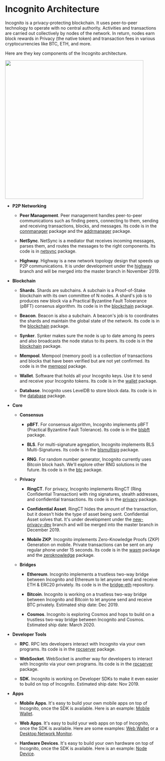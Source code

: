 # Incognito Architecture

Incognito is a privacy-protecting blockchain. It uses peer-to-peer technology to operate with no central authority. Activities and transactions are carried out collectively by nodes of the network. In return, nodes earn block rewards in Privacy (the native token) and transaction fees in various cryptocurrencies like BTC, ETH, and more.

Here are they key components of the Incognito architecture.

<img src="https://user-images.githubusercontent.com/4691695/67144758-ab0fab80-f2a4-11e9-881d-75432653fd24.png" width="450">

* **P2P Networking**

  * **Peer Management**. Peer management handles peer-to-peer communications such as finding peers, connecting to them, sending and receiving transactions, blocks, and messages. Its code is in the [connmanager](https://github.com/incognitochain/incognito-chain/tree/master/connmanager) package and the [addrmanager](https://github.com/incognitochain/incognito-chain/tree/master/addrmanager) package.

  * **NetSync**. NetSync is a mediator that receives incoming messages, parses them, and routes the messages to the right components. Its code is in [netsync](https://github.com/incognitochain/incognito-chain/tree/master/netsync) package.

  * **Highway**. Highway is a new network topology design that speeds up P2P communications. It is under development under the [highway](https://github.com/incognitochain/incognito-chain/tree/highway) branch and will be merged into the master branch in November 2019.

* **Blockchain**

  * **Shards**. Shards are subchains. A subchain is a Proof-of-Stake blockchain with its own committee of N nodes. A shard's job is to produces new block via a Practical Byzantine Fault Toloerance (pBFT) consenus algorithm. Its code is in the [blockchain](https://github.com/incognitochain/incognito-chain/tree/master/blockchain) package.

  * **Beacon**. Beacon is also a subchain. A beacon's job is to coordinates the shards and maintain the global state of the network. Its code is in the [blockchain](https://github.com/incognitochain/incognito-chain/tree/master/blockchain) package.

  * **Synker**. Synker makes sure the node is up to date among its peers and also broadcasts the node status to its peers. Its code is in the [blockchain](https://github.com/incognitochain/incognito-chain/tree/master/blockchain) package.

  * **Mempool**. Mempool (memory pool) is a collection of transactions and blocks that have been verified but are not yet confirmed. Its code is in the [mempool](https://github.com/incognitochain/incognito-chain/tree/master/mempool) package.

  * **Wallet**. Software that holds all your Incognito keys. Use it to send and receive your Incognito tokens. Its code is in the [wallet](https://github.com/incognitochain/incognito-chain/tree/master/wallet) package.

  * **Database**. Incognito uses LevelDB to store block data. Its code is in the [database](https://github.com/incognitochain/incognito-chain/tree/master/database) package.

* **Core**

  * **Consensus**

    * **pBFT**. For consensus algorithm, Incognito implements pBFT (Practical Byzantine Fault Tolerance). Its code is in the [blsbft](https://github.com/incognitochain/incognito-chain/tree/master/consensus/blsbft) package.

    * **BLS**. For multi-signature agregation, Incognito implements BLS Multi-Signatures. Its code is in the [blsmultisig](https://github.com/incognitochain/incognito-chain/tree/master/consensus/signatureschemes/blsmultisig) package.

    * **RNG**. For random number generator, Incognito currently uses Bitcoin block hash. We'll explore other RNG solutions in the future. Its code is in the [btc](https://github.com/incognitochain/incognito-chain/tree/master/blockchain_v2/btc) package.

  * **Privacy**

    * **RingCT**. For privacy, Incognito implements RingCT (Ring Confidential Transaction) with ring signatures, stealth addresses, and confidential transactions. Its code is in the [privacy](https://github.com/incognitochain/incognito-chain/tree/master/privacy) package.

    * **Confidential Asset**. RingCT hides the amount of the transaction, but it doesn't hide the type of asset being sent. Confidential Asset solves that. It's under development under the [new-privacy-dev](https://github.com/incognitochain/incognito-chain/tree/new-privacy-dev) branch and will be merged into the master branch in December 2019.

    * **Mobile ZKP**. Incognito implements Zero-Knowledge Proofs (ZKP) Generation on mobile. Private transactions can be sent on any regular phone under 15 seconds. Its code is in the [wasm](https://github.com/incognitochain/incognito-chain/tree/master/privacy/wasm) package and the [zeroknowledge](https://github.com/incognitochain/incognito-chain/tree/master/privacy/zeroknowledge) package.

  * **Bridges**

    * **Ethereum**. Incognito implements a trustless two-way bridge between Incognito and Ethereum to let anyone send and receive ETH & ERC20 privately. Its code is in the [bridge-eth](https://github.com/incognitochain/bridge-eth) repository.

    * **Bitcoin**.  Incognito is working on a trustless two-way bridge between Incognito and Bitcoin to let anyone send and receive BTC privately. Estimated ship date: Dec 2019.

    * **Cosmos**.  Incognito is exploring Cosmos and hops to build on a trustless two-way bridge between Incognito and Cosmos. Estimated ship date: March 2020.

* **Developer Tools**

  * **RPC**. RPC lets developers interact with Incognito via your own programs. Its code is in the [rpcserver](https://github.com/incognitochain/incognito-chain/tree/master/rpcserver) package.

  * **WebSocket**. WebSocket is another way for developers to interact with Incognito via your own programs. Its code is in the [rpcserver](https://github.com/incognitochain/incognito-chain/tree/master/rpcserver) package.

  * **SDK**. Incognito is working on Developer SDKs to make it even easier to build on top of Incognito. Estimated ship date: Nov 2019.

* **Apps**

  * **Mobile Apps**. It's easy to build your own mobile apps on top of Incognito, once the SDK is available. Here is an example: [Mobile Wallet](https://github.com/incognitochain/incognito-chain-wallet-client-app).

  * **Web Apps**. It's easy to build your web apps on top of Incognito, once the SDK is available. Here are some examples: [Web Wallet](https://github.com/incognitochain/incognito-chain-wallet-client-2) or a [Desktop Network Monitor](https://github.com/incognitochain/incognito-monitor).
  
  * **Hardware Devices**. It's easy to build your own hardware on top of Incognito, once the SDK is available. Here is an example: [Node Device](https://github.com/incognitochain/incognito-node).
